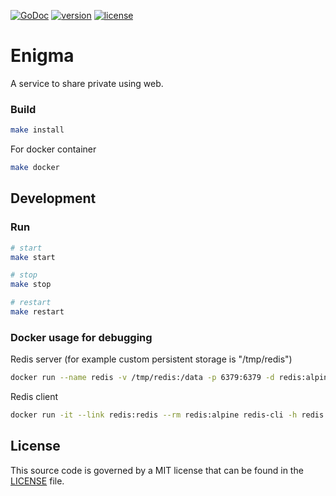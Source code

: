 [![GoDoc](https://godoc.org/github.com/z0rr0/enigma/pwgen?status.svg)](https://godoc.org/github.com/z0rr0/enigma/pwgen)  [![version](https://img.shields.io/github/tag/z0rr0/enigma.svg)](https://github.com/z0rr0/enigma/releases/latest) [![license](https://img.shields.io/github/license/z0rr0/enigma.svg)](https://github.com/z0rr0/enigma/blob/master/LICENSE)

# Enigma
A service to share private using web.

### Build

```bash
make install
```

For docker container

```bash
make docker 
```

## Development

### Run

```bash
# start
make start

# stop
make stop

# restart
make restart
```

### Docker usage for debugging

Redis server (for example custom persistent storage is "/tmp/redis")

```bash
docker run --name redis -v /tmp/redis:/data -p 6379:6379 -d redis:alpine redis-server --appendonly yes
```

Redis client

```bash
docker run -it --link redis:redis --rm redis:alpine redis-cli -h redis -p 6379
```

## License

This source code is governed by a MIT license that can be found in the [LICENSE](https://github.com/z0rr0/enigma/blob/master/LICENSE) file.
